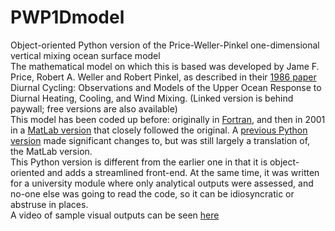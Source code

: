 # PWP1Dmodel
Object-oriented Python version of the Price-Weller-Pinkel one-dimensional vertical mixing ocean surface model  
The mathematical model on which this is based was developed by Jame F. Price, Robert A. Weller and Robert Pinkel, as described in their [1986 paper](https://agupubs.onlinelibrary.wiley.com/doi/abs/10.1029/JC091iC07p08411) Diurnal Cycling: Observations and Models of the Upper Ocean Response to Diurnal Heating, Cooling, and Wind Mixing. (Linked version is behind paywall; free versions are also available)  
This model has been coded up before: originally in [Fortran](https://www.whoi.edu/science/PO/people/jprice/website/projects_upperocean.html), and then in 2001 in a [MatLab version](http://www.po.gso.uri.edu/rafos/research/pwp/) that closely followed the original. A [previous Python version](https://github.com/earlew/pwp_python_00) made significant changes to, but was still largely a translation of, the MatLab version.  
This Python version is different from the earlier one in that it is object-oriented and adds a streamlined front-end. At the same time, it was written for a university module where only analytical outputs were assessed, and no-one else was going to read the code, so it can be idiosyncratic or abstruse in places.  
A video of sample visual outputs can be seen [here](https://youtu.be/iMUUoUqZFhw)
